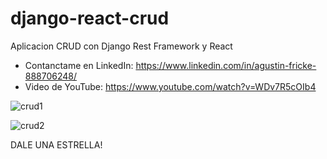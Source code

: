 # django-react-crud

Aplicacion CRUD con Django Rest Framework y React

- Contanctame en LinkedIn: https://www.linkedin.com/in/agustin-fricke-888706248/
- Video de YouTube: https://www.youtube.com/watch?v=WDv7R5cOIb4

![crud1](https://user-images.githubusercontent.com/110266171/195727624-188146ce-841f-4b92-aae5-7da7f9eeff0d.png)

![crud2](https://user-images.githubusercontent.com/110266171/195727734-2ef7b19c-b13f-4052-afae-4cf481b2aa7d.png)

DALE UNA ESTRELLA!

